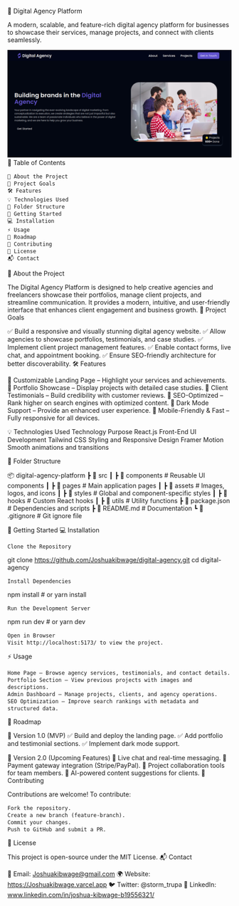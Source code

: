 🌟 Digital Agency Platform

A modern, scalable, and feature-rich digital agency platform for businesses to showcase their services, manage projects, and connect with clients seamlessly.

![alt text](image-2.png)
📌 Table of Contents

    🚀 About the Project
    🎯 Project Goals
    🛠️ Features
    💡 Technologies Used
    📂 Folder Structure
    🚀 Getting Started
    💻 Installation
    ⚡ Usage
    📌 Roadmap
    🤝 Contributing
    📄 License
    📬 Contact

🚀 About the Project

The Digital Agency Platform is designed to help creative agencies and freelancers showcase their portfolios, manage client projects, and streamline communication. It provides a modern, intuitive, and user-friendly interface that enhances client engagement and business growth.
🎯 Project Goals

✅ Build a responsive and visually stunning digital agency website.
✅ Allow agencies to showcase portfolios, testimonials, and case studies.
✅ Implement client project management features.
✅ Enable contact forms, live chat, and appointment booking.
✅ Ensure SEO-friendly architecture for better discoverability.
🛠️ Features

🔹 Customizable Landing Page – Highlight your services and achievements.
🔹 Portfolio Showcase – Display projects with detailed case studies.
🔹 Client Testimonials – Build credibility with customer reviews.
🔹 SEO-Optimized – Rank higher on search engines with optimized content.
🔹 Dark Mode Support – Provide an enhanced user experience.
🔹 Mobile-Friendly & Fast – Fully responsive for all devices.

💡 Technologies Used
Technology	Purpose
React.js	Front-End UI Development
Tailwind CSS	Styling and Responsive Design
Framer Motion	Smooth animations and transitions

📂 Folder Structure

📦 digital-agency-platform
 ┣ 📂 src
 ┃ ┣ 📂 components  # Reusable UI components
 ┃ ┣ 📂 pages       # Main application pages
 ┃ ┣ 📂 assets      # Images, logos, and icons
 ┃ ┣ 📂 styles      # Global and component-specific styles
 ┃ ┣ 📂 hooks       # Custom React hooks
 ┃ ┣ 📂 utils       # Utility functions
 ┣ 📜 package.json   # Dependencies and scripts
 ┣ 📜 README.md      # Documentation
 ┗ 📜 .gitignore     # Git ignore file  

🚀 Getting Started
💻 Installation

    Clone the Repository

git clone https://github.com/Joshuakibwage/digital-agency.git
cd digital-agency

    Install Dependencies

npm install  # or yarn install

    Run the Development Server

npm run dev  # or yarn dev

    Open in Browser
    Visit http://localhost:5173/ to view the project.

⚡ Usage

    Home Page – Browse agency services, testimonials, and contact details.
    Portfolio Section – View previous projects with images and descriptions.
    Admin Dashboard – Manage projects, clients, and agency operations.
    SEO Optimization – Improve search rankings with metadata and structured data.

📌 Roadmap

🚀 Version 1.0 (MVP)
✅ Build and deploy the landing page.
✅ Add portfolio and testimonial sections.
✅ Implement dark mode support.

🌟 Version 2.0 (Upcoming Features)
🔹 Live chat and real-time messaging.
🔹 Payment gateway integration (Stripe/PayPal).
🔹 Project collaboration tools for team members.
🔹 AI-powered content suggestions for clients.
🤝 Contributing

Contributions are welcome! To contribute:

    Fork the repository.
    Create a new branch (feature-branch).
    Commit your changes.
    Push to GitHub and submit a PR.

📄 License

This project is open-source under the MIT License.
📬 Contact

📧 Email: Joshuakibwage@gmail.com
🌍 Website: https://Joshuakibwage.varcel.app
🐦 Twitter: @storm_trupa
💼 LinkedIn: www.linkedin.com/in/joshua-kibwage-b19556321/